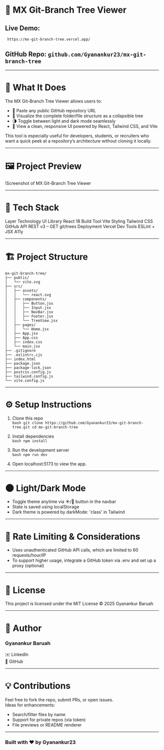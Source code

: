 # 🌳 MX Git-Branch Tree Viewer

## Live Demo:

``` https://mx-git-branch-tree.vercel.app/```


 
## GitHub Repo: ``` github.com/Gyanankur23/mx-git-branch-tree ```

---

# 🚀 What It Does

The MX Git-Branch Tree Viewer allows users to:

- 📝 Paste any public GitHub repository URL
- 🌲 Visualize the complete folder/file structure as a collapsible tree
- 🌗 Toggle between light and dark mode seamlessly
- 🎨 View a clean, responsive UI powered by React, Tailwind CSS, and Vite

This tool is especially useful for developers, students, or recruiters who want a quick peek at a repository’s architecture without cloning it locally.

---

# 🖼️ Project Preview

!Screenshot of MX Git-Branch Tree Viewer <!-- Replace this with an actual screenshot if you wish -->

---

# 🧠 Tech Stack

Layer  Technology
UI Library  React 18
Build Tool  Vite
Styling  Tailwind CSS
GitHub API  REST v3 – GET git/trees
Deployment  Vercel
Dev Tools  ESLint + JSX A11y

---

# 🏗️ Project Structure

```
mx-git-branch-tree/
├── public/
│   └── vite.svg
├── src/
│   ├── assets/
│   │   └── react.svg
│   ├── components/
│   │   ├── Button.jsx
│   │   ├── Input.jsx
│   │   ├── NavBar.jsx
│   │   ├── Footer.jsx
│   │   └── TreeView.jsx
│   ├── pages/
│   │   └── Home.jsx
│   ├── App.jsx
│   ├── App.css
│   ├── index.css
│   └── main.jsx
├── .gitignore
├── .eslintrc.cjs
├── index.html
├── package.json
├── package-lock.json
├── postcss.config.js
├── tailwind.config.js
└── vite.config.js
```

---

# ⚙️ Setup Instructions

1. Clone this repo  
   `bash
   git clone https://github.com/Gyanankur23/mx-git-branch-tree.git
   cd mx-git-branch-tree
   `

2. Install dependencies  
   `bash
   npm install
   `

3. Run the development server  
   `bash
   npm run dev
   `

4. Open localhost:5173 to view the app.

---

# 🌑 Light/Dark Mode

- Toggle theme anytime via ☀️/🌙 button in the navbar
- State is saved using localStorage
- Dark theme is powered by darkMode: 'class' in Tailwind

---

# 🔐 Rate Limiting & Considerations

- Uses unauthenticated GitHub API calls, which are limited to 60 requests/hour/IP
- To support higher usage, integrate a GitHub token via .env and set up a proxy (optional)

---

# 📄 License

This project is licensed under the MIT License © 2025 Gyanankur Baruah

---

# 🙌 Author

### Gyanankur Baruah  
✉️ LinkedIn  
🔗 GitHub

---

# 💡 Contributions

Feel free to fork the repo, submit PRs, or open issues.  
Ideas for enhancements:
- Search/filter files by name
- Support for private repos (via token)
- File previews or README renderer

---

### Built with ❤️ by Gyanankur23
